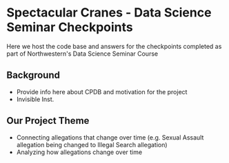 # Spectacular Cranes - Data Science Seminar Checkpoints
Here we host the code base and answers for the checkpoints completed as part of Northwestern's Data Science Seminar Course

## Background
* Provide info here about CPDB and motivation for the project
* Invisible Inst.

## Our Project Theme
* Connecting allegations that change over time (e.g. Sexual Assault allegation being changed to Illegal Search allegation)
* Analyzing how allegations change over time
